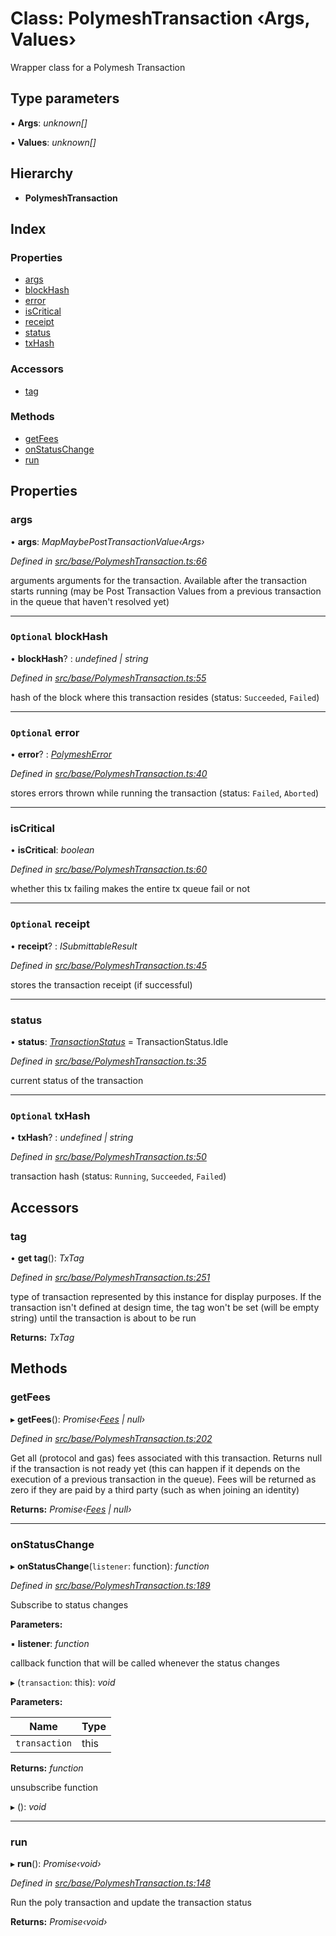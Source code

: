 # Class: PolymeshTransaction ‹**Args, Values**›

Wrapper class for a Polymesh Transaction

## Type parameters

▪ **Args**: *unknown[]*

▪ **Values**: *unknown[]*

## Hierarchy

* **PolymeshTransaction**

## Index

### Properties

* [args](polymeshtransaction.md#args)
* [blockHash](polymeshtransaction.md#optional-blockhash)
* [error](polymeshtransaction.md#optional-error)
* [isCritical](polymeshtransaction.md#iscritical)
* [receipt](polymeshtransaction.md#optional-receipt)
* [status](polymeshtransaction.md#status)
* [txHash](polymeshtransaction.md#optional-txhash)

### Accessors

* [tag](polymeshtransaction.md#tag)

### Methods

* [getFees](polymeshtransaction.md#getfees)
* [onStatusChange](polymeshtransaction.md#onstatuschange)
* [run](polymeshtransaction.md#run)

## Properties

###  args

• **args**: *MapMaybePostTransactionValue‹Args›*

*Defined in [src/base/PolymeshTransaction.ts:66](https://github.com/PolymathNetwork/polymesh-sdk/blob/da32f46a/src/base/PolymeshTransaction.ts#L66)*

arguments arguments for the transaction. Available after the transaction starts running
(may be Post Transaction Values from a previous transaction in the queue that haven't resolved yet)

___

### `Optional` blockHash

• **blockHash**? : *undefined | string*

*Defined in [src/base/PolymeshTransaction.ts:55](https://github.com/PolymathNetwork/polymesh-sdk/blob/da32f46a/src/base/PolymeshTransaction.ts#L55)*

hash of the block where this transaction resides (status: `Succeeded`, `Failed`)

___

### `Optional` error

• **error**? : *[PolymeshError](polymesherror.md)*

*Defined in [src/base/PolymeshTransaction.ts:40](https://github.com/PolymathNetwork/polymesh-sdk/blob/da32f46a/src/base/PolymeshTransaction.ts#L40)*

stores errors thrown while running the transaction (status: `Failed`, `Aborted`)

___

###  isCritical

• **isCritical**: *boolean*

*Defined in [src/base/PolymeshTransaction.ts:60](https://github.com/PolymathNetwork/polymesh-sdk/blob/da32f46a/src/base/PolymeshTransaction.ts#L60)*

whether this tx failing makes the entire tx queue fail or not

___

### `Optional` receipt

• **receipt**? : *ISubmittableResult*

*Defined in [src/base/PolymeshTransaction.ts:45](https://github.com/PolymathNetwork/polymesh-sdk/blob/da32f46a/src/base/PolymeshTransaction.ts#L45)*

stores the transaction receipt (if successful)

___

###  status

• **status**: *[TransactionStatus](../enums/transactionstatus.md)* = TransactionStatus.Idle

*Defined in [src/base/PolymeshTransaction.ts:35](https://github.com/PolymathNetwork/polymesh-sdk/blob/da32f46a/src/base/PolymeshTransaction.ts#L35)*

current status of the transaction

___

### `Optional` txHash

• **txHash**? : *undefined | string*

*Defined in [src/base/PolymeshTransaction.ts:50](https://github.com/PolymathNetwork/polymesh-sdk/blob/da32f46a/src/base/PolymeshTransaction.ts#L50)*

transaction hash (status: `Running`, `Succeeded`, `Failed`)

## Accessors

###  tag

• **get tag**(): *TxTag*

*Defined in [src/base/PolymeshTransaction.ts:251](https://github.com/PolymathNetwork/polymesh-sdk/blob/da32f46a/src/base/PolymeshTransaction.ts#L251)*

type of transaction represented by this instance for display purposes.
If the transaction isn't defined at design time, the tag won't be set (will be empty string) until the transaction is about to be run

**Returns:** *TxTag*

## Methods

###  getFees

▸ **getFees**(): *Promise‹[Fees](../interfaces/fees.md) | null›*

*Defined in [src/base/PolymeshTransaction.ts:202](https://github.com/PolymathNetwork/polymesh-sdk/blob/da32f46a/src/base/PolymeshTransaction.ts#L202)*

Get all (protocol and gas) fees associated with this transaction. Returns null
if the transaction is not ready yet (this can happen if it depends on the execution of a
previous transaction in the queue). Fees will be returned as zero if they are paid by a third party (such as when joining an identity)

**Returns:** *Promise‹[Fees](../interfaces/fees.md) | null›*

___

###  onStatusChange

▸ **onStatusChange**(`listener`: function): *function*

*Defined in [src/base/PolymeshTransaction.ts:189](https://github.com/PolymathNetwork/polymesh-sdk/blob/da32f46a/src/base/PolymeshTransaction.ts#L189)*

Subscribe to status changes

**Parameters:**

▪ **listener**: *function*

callback function that will be called whenever the status changes

▸ (`transaction`: this): *void*

**Parameters:**

Name | Type |
------ | ------ |
`transaction` | this |

**Returns:** *function*

unsubscribe function

▸ (): *void*

___

###  run

▸ **run**(): *Promise‹void›*

*Defined in [src/base/PolymeshTransaction.ts:148](https://github.com/PolymathNetwork/polymesh-sdk/blob/da32f46a/src/base/PolymeshTransaction.ts#L148)*

Run the poly transaction and update the transaction status

**Returns:** *Promise‹void›*
